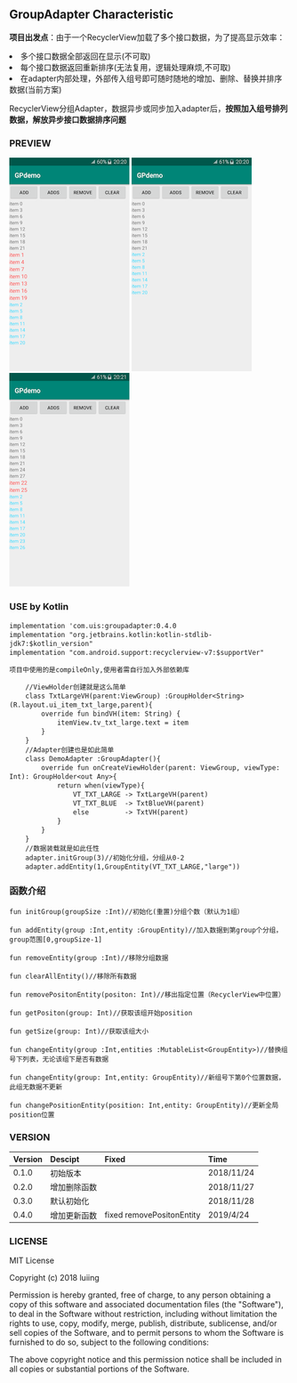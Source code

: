 ## GroupAdapter Characteristic
**项目出发点**：由于一个RecyclerView加载了多个接口数据，为了提高显示效率：
    <li> 多个接口数据全部返回在显示(不可取)
    <li> 每个接口数据返回重新排序(无法复用，逻辑处理麻烦,不可取)
    <li> 在adapter内部处理，外部传入组号即可随时随地的增加、删除、替换并排序数据(当前方案)

RecyclerView分组Adapter，数据异步或同步加入adapter后，**按照加入组号排列数据，解放异步接口数据排序问题**

### PREVIEW
![](/preview/001.png) ![](/preview/002.png) ![](/preview/003.png)

### USE by Kotlin
    implementation 'com.uis:groupadapter:0.4.0
    implementation "org.jetbrains.kotlin:kotlin-stdlib-jdk7:$kotlin_version"
    implementation "com.android.support:recyclerview-v7:$supportVer"

``` 项目中使用的是compileOnly,使用者需自行加入外部依赖库 ```

```
    //ViewHolder创建就是这么简单
    class TxtLargeVH(parent:ViewGroup) :GroupHolder<String>(R.layout.ui_item_txt_large,parent){
        override fun bindVH(item: String) {
            itemView.tv_txt_large.text = item
        }
    }
    //Adapter创建也是如此简单
    class DemoAdapter :GroupAdapter(){
        override fun onCreateViewHolder(parent: ViewGroup, viewType: Int): GroupHolder<out Any>{
            return when(viewType){
                VT_TXT_LARGE -> TxtLargeVH(parent)
                VT_TXT_BLUE  -> TxtBlueVH(parent)
                else         -> TxtVH(parent)
            }
        }
    }
    //数据装载就是如此任性
    adapter.initGroup(3)//初始化分组，分组从0-2
    adapter.addEntity(1,GroupEntity(VT_TXT_LARGE,"large"))
```


### 函数介绍


```
fun initGroup(groupSize :Int)//初始化(重置)分组个数（默认为1组）

fun addEntity(group :Int,entity :GroupEntity)//加入数据到第group个分组，group范围[0,groupSize-1]

fun removeEntity(group :Int)//移除分组数据

fun clearAllEntity()//移除所有数据

fun removePositonEntity(positon: Int)//移出指定位置（RecyclerView中位置）

fun getPositon(group: Int)//获取该组开始position

fun getSize(group: Int)//获取该组大小

fun changeEntity(group :Int,entities :MutableList<GroupEntity>)//替换组号下列表，无论该组下是否有数据

fun changeEntity(group: Int,entity: GroupEntity)//新组号下第0个位置数据，此组无数据不更新

fun changePositionEntity(position: Int,entity: GroupEntity)//更新全局position位置
```


### VERSION

Version|Descipt|Fixed|Time
----|----|----|----
0.1.0|初始版本| |2018/11/24
0.2.0|增加删除函数| |2018/11/27
0.3.0|默认初始化| |2018/11/28
0.4.0|增加更新函数| fixed removePositonEntity|2019/4/24

### LICENSE
MIT License

Copyright (c) 2018 luiing

Permission is hereby granted, free of charge, to any person obtaining a copy
of this software and associated documentation files (the "Software"), to deal
in the Software without restriction, including without limitation the rights
to use, copy, modify, merge, publish, distribute, sublicense, and/or sell
copies of the Software, and to permit persons to whom the Software is
furnished to do so, subject to the following conditions:

The above copyright notice and this permission notice shall be included in all
copies or substantial portions of the Software.
